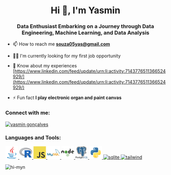 <h1 align="center">Hi 👋, I'm Yasmin</h1>
<h3 align="center">Data Enthusiast Embarking on a Journey through Data Engineering, Machine Learning, and Data Analysis</h3>

- 📫 How to reach me **souza05yas@gmail.com**

- 👩‍💻 I'm currently looking for my first job opportunity

- 📄 Know about my experiences [https://www.linkedin.com/feed/update/urn:li:activity:7143776511366524929/](https://www.linkedin.com/feed/update/urn:li:activity:7143776511366524929/)

- ⚡ Fun fact **I play electronic organ and paint canvas**

<h3 align="left">Connect with me:</h3>
<p align="left">
<a href="https://linkedin.com/in/yasmin gonçalves" target="blank"><img align="center" src="https://raw.githubusercontent.com/rahuldkjain/github-profile-readme-generator/master/src/images/icons/Social/linked-in-alt.svg" alt="yasmin gonçalves" height="30" width="40" /></a>
</p>

<h3 align="left">Languages and Tools:</h3>
<p align="left"><a href="https://www.java.com" target="_blank" rel="noreferrer"> <img src="https://raw.githubusercontent.com/devicons/devicon/master/icons/java/java-original.svg" alt="java" width="40" height="40"/> </a> 
<a href="https://www.r.com" target="_blank" rel="noreferrer"> <img src="https://raw.githubusercontent.com/devicons/devicon/master/icons/r/r-original.svg" alt="r" width="40" height="40"/> </a>  
<a href="https://developer.mozilla.org/en-US/docs/Web/JavaScript" target="_blank" rel="noreferrer"> <img src="https://raw.githubusercontent.com/devicons/devicon/master/icons/javascript/javascript-original.svg" alt="javascript" width="40" height="40"/> </a> <a href="https://www.mysql.com/" target="_blank" rel="noreferrer"> <img src="https://raw.githubusercontent.com/devicons/devicon/master/icons/mysql/mysql-original-wordmark.svg" alt="mysql" width="40" height="40"/> </a> <a href="https://nodejs.org" target="_blank" rel="noreferrer"> <img src="https://raw.githubusercontent.com/devicons/devicon/master/icons/nodejs/nodejs-original-wordmark.svg" alt="nodejs" width="40" height="40"/> </a> <a href="https://www.postgresql.org" target="_blank" rel="noreferrer"> <img src="https://raw.githubusercontent.com/devicons/devicon/master/icons/postgresql/postgresql-original-wordmark.svg" alt="postgresql" width="40" height="40"/> </a> <a href="https://www.python.org" target="_blank" rel="noreferrer"> <img src="https://raw.githubusercontent.com/devicons/devicon/master/icons/python/python-original.svg" alt="python" width="40" height="40"/> </a> <a href="https://www.ruby-lang.org/en/" target="_blank" rel="noreferrer"> <img src="https://www.vectorlogo.zone/logos/sqlite/sqlite-icon.svg" alt="sqlite" width="40" height="40"/> </a> <a href="https://tailwindcss.com/" target="_blank" rel="noreferrer"> <img src="https://www.vectorlogo.zone/logos/tailwindcss/tailwindcss-icon.svg" alt="tailwind" width="40" height="40"/> </a> </p>

<p><img align="left" src="https://github-readme-stats.vercel.app/api/top-langs?username=hi-myn&show_icons=true&locale=en&layout=compact" alt="hi-myn" /></p>

<!--<p>&nbsp;<img align="center" src="https://github-readme-stats.vercel.app/api?username=hi-myn&show_icons=true&locale=en" alt="hi-myn" /></p>

<p><img align="center" src="https://github-readme-streak-stats.herokuapp.com/?user=hi-myn&" alt="hi-myn" /></p>-->
